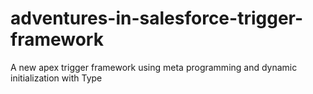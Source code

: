 # adventures-in-salesforce-trigger-framework
A new apex trigger framework using meta programming and dynamic initialization with Type
